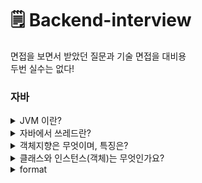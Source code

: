 # 🗒️ Backend-interview
면접을 보면서 받았던 질문과 기술 면접을 대비용   
두번 실수는 없다!

### 자바
<details>
  <summary>JVM 이란?</summary>
  <br>
  <p>
    Java Virtual Machine의 줄임말이다. 말 그래도 가상의 기계, 컴퓨터이다.
  </p>
  <p>
    OS에 종속받지 않고 CPU 가 Java를 인식, 실행할 수 있게 하는 가상 컴퓨터이다.
  </p>
</details>

<details>
  <summary>자바에서 쓰레드란?</summary>
  <br>
  <p>스레드는 프로그램 내에서 실행되는 프로그램 제어 흐름(실행단위)을 말한다</p>
</details>

<details>
  <summary>객체지향은 무엇이며, 특징은?</summary>
  <br>
  <p>프로그래밍에서 필요한 데이터를 추상화시켜 상태와 행위를 가진 객체를 만들고 그 객체들 간의 유기적인 상호작용을 통해 로직을 구성하는 프로그래밍 방법</p>
  <p>객체 지향에서 중요한 키워드 : <code>클래스 + 인스턴스(객체)</code> <code>추상화</code> <code>캡슐화</code> <code>상속</code> <code>다형성</code></p>
  <p>

### 장점

1. **코드 재사용이 용이** : 남이 만든 클래스를 가져와서 이용할 수 있고 상속을 통해 확장해서 사용할 수 있다.
2. **유지보수가 쉬움** : 절차 지향 프로그래밍에서는 코드를 수정해야할 때 일일이 찾아 수정해야하는 반면 객체 지향 프로그래밍에서는 수정해야 할 부분이 클래스 내부에 멤버 변수혹은 메서드로 존재하기 때문에 해당 부분만 수정하면 된다.
3. **대형 프로젝트에 적합** : 클래스 단위로 모듈화시켜서 개발할 수 있으므로 대형 프로젝트처럼 여러 명, 여러 회사에서 프로젝트를 개발할 때 업무 분담하기 쉽다.

### **단점**

1. 처리 속도가 상대적으로 느림
2. 객체가 많으면 용량이 커질 수 있음
3. 설계 시 많은 시간과 노력이 필요
</p>
</details>

<details>
  <summary>클래스와 인스턴스(객체)는 무엇인가요?</summary>
  <br>
  <p>클래스 : 어떤 문제를 해결하기 위한 데이터를 만들기 위해 추상화를 거쳐 집단에 속하는 속성(attribute)과 행위(behavior)를 변수와 메서드로 정의한 것으로 객체를 만들기 위한 메타정보라고 볼 수 있다.</p>
  <p>인스턴스(객체) : 클래스에서 정의한 것을 토대로 실제 메모리에 할당된 것으로 실제 프로그램에서 사용되는 데이터</p>
</details>


<details>
  <summary>format</summary>
  <br>
  <p>

  </p>
</details>


